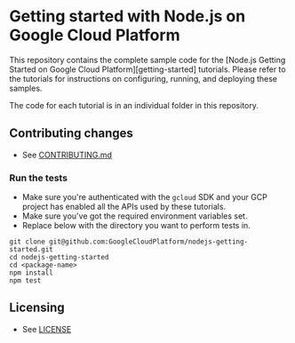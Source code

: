 # Getting started with Node.js on Google Cloud Platform

This repository contains the complete sample code for the
[Node.js Getting Started on Google Cloud Platform][getting-started] tutorials.
Please refer to the tutorials for instructions on configuring, running, and
deploying these samples.

The code for each tutorial is in an individual folder in this repository.

## Contributing changes

* See [CONTRIBUTING.md](CONTRIBUTING.md)

### Run the tests

* Make sure you're authenticated with the `gcloud` SDK and your GCP project
has enabled all the APIs used by these tutorials.
* Make sure you've got the required environment variables set.
* Replace <package-name> below with the directory you want to perform tests in. 
```
git clone git@github.com:GoogleCloudPlatform/nodejs-getting-started.git
cd nodejs-getting-started
cd <package-name>
npm install
npm test
```

## Licensing

* See [LICENSE](LICENSE)